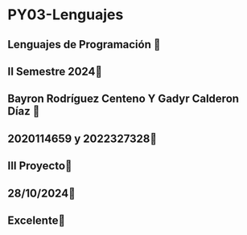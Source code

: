 # PY03-Lenguajes

## Lenguajes de Programación 🚀
## II Semestre 2024🚀
## Bayron Rodríguez Centeno Y Gadyr Calderon Díaz  🚀
## 2020114659 y 2022327328🚀
## III Proyecto🚀
## 28/10/2024🚀
## Excelente🚀
